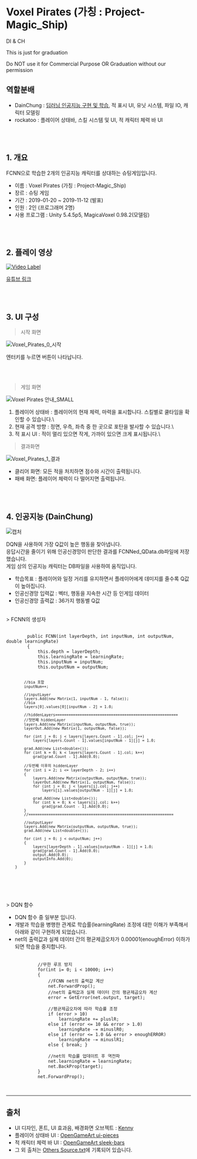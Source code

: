 # Voxel Pirates (가칭 : Project-Magic_Ship)
DI &amp; CH

This is just for graduation

Do NOT use it for Commercial Purpose OR Graduation without our permission

## 역할분배

 - DainChung : [딥러닝 인공지능 구현 및 학습](https://github.com/DainChung/Project-Magic_Ship/blob/master/README.md#4-%EC%9D%B8%EA%B3%B5%EC%A7%80%EB%8A%A5-dainchung), 적 표시 UI, 유닛 시스템, 파일 IO, 캐릭터 모델링
 - rockatoo : 플레이어 상태바, 스킬 시스템 및 UI, 적 캐릭터 체력 바 UI

<br/><br/>

## 1. 개요

FCNN으로 학습한 2개의 인공지능 캐릭터를 상대하는 슈팅게임입니다.


 - 이름 : Voxel Pirates (가칭 : Project-Magic_Ship)
 - 장르 : 슈팅 게임
 - 기간 : 2019-01-20 ~ 2019-11-12 (발표)
 - 인원 : 2인 (프로그래머 2명)
 - 사용 프로그램 : Unity 5.4.5p5, MagicaVoxel 0.98.2(모델링)

<br/><br/>

## 2. 플레이 영상

[![Video Label](http://img.youtube.com/vi/PUOweO88Ll4/0.jpg)](https://youtu.be/PUOweO88Ll4)

[유튜브 링크](https://youtu.be/PUOweO88Ll4)

<br/><br/>

## 3. UI 구성

> 시작 화면

![Voxel_Pirates_0_시작](https://user-images.githubusercontent.com/11573611/101238784-d7df8600-3725-11eb-862d-725f5891acd4.png)

엔터키를 누르면 버튼이 나타납니다.

<br/><br/>

> 게임 화면

![Voxel Pirates 안내_SMALL](https://user-images.githubusercontent.com/11573611/100620273-920b7200-3361-11eb-8c00-f07a3b8fa76e.png)

 1) 플레이어 상태바 : 플레이어의 현재 체력, 마력을 표시합니다. 스킬별로 쿨타임을 확인할 수 있습니다.\
 2) 현재 공격 방향 : 정면, 우측, 좌측 중 한 곳으로 포탄을 발사할 수 있습니다.\
 3) 적 표시 UI : 적이 멀리 있으면 작게, 가까이 있으면 크게 표시됩니다.\
 
> 결과화면

![Voxel_Pirates_1_결과](https://user-images.githubusercontent.com/11573611/101238786-d910b300-3725-11eb-8653-fc1fa47ef0c8.png)


 - 클리어 화면: 모든 적을 처치하면 점수와 시간이 출력됩니다.
 - 패배 화면: 플레이어 체력이 다 떨어지면 출력됩니다.

<br/><br/>

## 4. 인공지능 (DainChung)

![캡처](https://user-images.githubusercontent.com/11573611/100614192-1a394980-3359-11eb-8826-443dd2cea58d.PNG)

DQN을 사용하여 가장 Q값이 높은 행동을 찾아냅니다.\
응답시간을 줄이기 위해 인공신경망이 판단한 결과를 FCNNed_QData.db파일에 저장했습니다.\
게임 상의 인공지능 캐릭터는 DB파일을 사용하여 움직입니다.
<br/>
 - 학습목표 : 플레이어와 일정 거리를 유지하면서 플레이어에게 데미지를 줄수록 Q값이 높아집니다.
 - 인공신경망 입력값 : 벡터, 행동을 지속한 시간 등 인게임 데이터
 - 인공신경망 출력값 : 36가지 행동별 Q값
 <br/>
 > FCNN의 생성자
 <pre>
 <code>
        public FCNN(int layerDepth, int inputNum, int outputNum, double learningRate)
        {
            this.depth = layerDepth;
            this.learningRate = learningRate;
            this.inputNum = inputNum;
            this.outputNum = outputNum;

            //bia 포함
            inputNum++;

            //inputLayer
            layers.Add(new Matrix(1, inputNum - 1, false));
            //bia
            layers[0].values[0][inputNum - 2] = 1.0;

            //hiddenLayers=======================================================
            //첫번째 hiddenLayer
            layers.Add(new Matrix(inputNum, outputNum, true));
            layerOut.Add(new Matrix(1, outputNum, false));

            for (int j = 0; j < layers[layers.Count - 1].col; j++)
                layers[layers.Count - 1].values[inputNum - 1][j] = 1.0;

            grad.Add(new List<double>());
            for (int k = 0; k < layers[layers.Count - 1].col; k++)
                grad[grad.Count - 1].Add(0.0);

            //두번째 이후의 hiddenLayer
            for (int i = 2; i <= layerDepth - 2; i++)
            {
                layers.Add(new Matrix(outputNum, outputNum, true));
                layerOut.Add(new Matrix(1, outputNum, false));
                for (int j = 0; j < layers[i].col; j++)
                    layers[i].values[outputNum - 1][j] = 1.0;
                    
                grad.Add(new List<double>());
                for (int k = 0; k < layers[i].col; k++)
                    grad[grad.Count - 1].Add(0.0);
            }
            //=================================================================

            //outputLayer
            layers.Add(new Matrix(outputNum, outputNum, true));
            grad.Add(new List<double>());

            for (int j = 0; j < outputNum; j++)
            {
                layers[layerDepth - 1].values[outputNum - 1][j] = 1.0;
                grad[grad.Count - 1].Add(0.0);
                output.Add(0.0);
                outputInfo.Add(0);
            }
        }
 </code>
 </pre> 
 <br/>
 > DQN 함수
 
 - DQN 함수 중 일부분 입니다.
 - 개발과 학습을 병행한 관계로 학습률(learningRate) 조정에 대한 이해가 부족해서 아래와 같이 구현하게 되었습니다.
 - net의 출력값과 실제 데이터 간의 평균제곱오차가 0.00001(enoughError) 이하가 되면 학습을 중지합니다.
 
 <pre>
 <code>        
            //무한 루프 방지
            for(int i= 0; i < 10000; i++)
            {
                //FCNN net의 출력값 계산
                net.ForwardProp();
                //net의 출력값과 실제 데이터 간의 평균제곱오차 계산
                error = GetError(net.output, target);

                //평균제곱오차에 따라 학습률 조정
                if (error > 10)
                    learningRate += pluslR;
                else if (error <= 10 && error > 1.0)
                    learningRate -= minuslR0;
                else if (error <= 1.0 && error > enoughERROR)
                    learningRate -= minuslR1;
                else { break; }
 
                //net의 학습률 업데이트 후 역전파
                net.learningRate = learningRate;
                net.BackProp(target);
            }
            net.ForwardProp();
 </code>
 </pre>

------------------------------------------------------------
## 출처
- UI 디자인, 폰트, UI 효과음, 배경화면 오브젝트 : [Kenny](https://www.kenney.nl/)
- 플레이어 상태바 UI : [OpenGameArt ui-pieces](https://opengameart.org/content/ui-pieces)
- 적 캐릭터 체력 바 UI : [OpenGameArt sleek-bars](https://opengameart.org/content/sleek-bars)
- 그 외 출처는 [Others Source.txt](https://github.com/DainChung/Project-Magic_Ship/blob/master/Others%20Source.txt)에 기록되어 있습니다.
